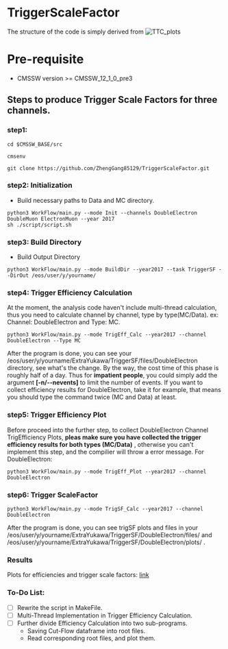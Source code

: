 # TriggerScaleFactor

The structure of the code is simply derived from ![TTC_plots](https://github.com/menglu21/TTC_plots.git)

# Pre-requisite
- CMSSW version >= CMSSW_12_1_0_pre3

## Steps to produce Trigger Scale Factors for three channels.



### step1: 
```
cd $CMSSW_BASE/src

cmsenv

git clone https://github.com/ZhengGang85129/TriggerScaleFactor.git
```

### step2: Initialization

- Build necessary paths to Data and MC directory.
```
python3 WorkFlow/main.py --mode Init --channels DoubleElectron DoubleMuon ElectronMuon --year 2017
sh ./script/script.sh
```
### step3: Build Directory

- Build Output Directory
```
python3 WorkFlow/main.py --mode BuildDir --year2017 --task TriggerSF --DirOut /eos/user/y/yourname/
```
### step4: Trigger Efficiency Calculation

At the moment, the analysis code haven't include multi-thread calculation, thus you need to calculate channel by channel, type by type(MC/Data).
ex: Channel: DoubleElectron and Type: MC.
```
python3 WorkFlow/main.py --mode TrigEff_Calc --year2017 --channel DoubleElectron --Type MC
```
After the program is done, you can see your /eos/user/y/yourname/ExtraYukawa/TriggerSF/files/DoubleElectron directory, see what's the change.
By the way, the cost time of this phase is roughly half of a day. Thus for **impatient people**, you could simply add the argument **[-n/--nevents]**
 to limit the number of events. If you want to collect efficiency results for DoubleElectron, take it for example, that means you should type the command twice (MC and Data) at least.

### step5: Trigger Efficiency Plot

Before proceed into the further step, to collect DoubleElectron Channel TrigEfficiency Plots, **pleas make sure you have collected the trigger efficiency results for both types (MC/Data)** , otherwise you can't implement this step, and the compilier will throw a error message.
For DoubleElectron:

```
python3 WorkFlow/main.py --mode TrigEff_Plot --year2017 --channel DoubleElectron
```

### step6: Trigger ScaleFactor 

```
python3 WorkFlow/main.py --mode TrigSF_Calc --year2017 --channel DoubleElectron
```

After the program is done, you can see trigSF plots and files in your /eos/user/y/yourname/ExtraYukawa/TriggerSF/DoubleElectron/files/ and /eos/user/y/yourname/ExtraYukawa/TriggerSF/DoubleElectron/plots/ .
### Results

Plots for efficiencies and trigger scale factors: [link](https://cernbox.cern.ch/index.php/s/C2DsnT2SjqiApBL)

### To-Do List:
- [ ] Rewrite the script in MakeFile.
- [ ] Multi-Thread Implementation in Trigger Efficiency Calculation.
- [ ] Further divide Efficiency Calculation into two sub-programs. 
   - Saving Cut-Flow dataframe into root files. 
   - Read corresponding root files, and plot them.


